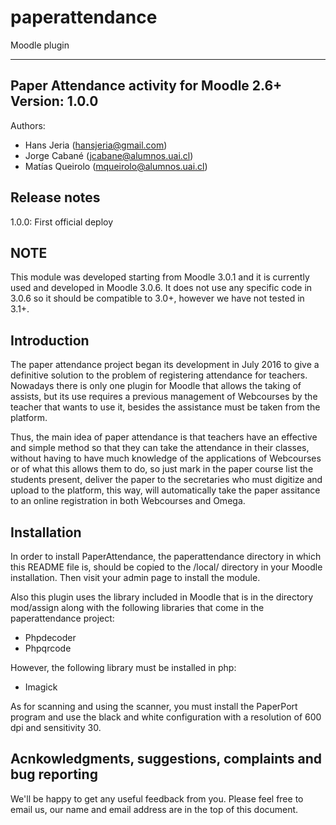 # paperattendance
Moodle plugin 

------------------------------------------
Paper Attendance activity for Moodle 2.6+
Version: 1.0.0
------------------------------------------

Authors:
* Hans Jeria (hansjeria@gmail.com)
* Jorge Cabané (jcabane@alumnos.uai.cl) 
* Matías Queirolo (mqueirolo@alumnos.uai.cl)
 

Release notes
-------------

1.0.0: First official deploy

NOTE
----

This module was developed starting from Moodle 3.0.1 and it is currently used and
developed in Moodle 3.0.6. It does not use any specific code in 3.0.6 so
it should be compatible to 3.0+, however we have not tested in 3.1+.

Introduction
------------

The paper attendance project began its development in July 2016 to give a definitive solution to the problem of registering attendance for teachers. Nowadays there is only one plugin for Moodle that allows the taking of assists, but its use requires a previous management of Webcourses by the teacher that wants to use it, besides the assistance must be taken from the platform.

Thus, the main idea of paper attendance is that teachers have an effective and simple method so that they can take the attendance in their classes, without having to have much knowledge of the applications of Webcourses or of what this allows them to do, so just mark in the paper course list the students present, deliver the paper to the secretaries who must digitize and upload to the platform, this way, will automatically take the paper assitance to an online registration in both Webcourses and Omega.

Installation
------------

In order to install PaperAttendance, the paperattendance directory in which this
README file is, should be copied to the /local/ directory in your Moodle
installation. Then visit your admin page to install the module.

Also this plugin uses the library included in Moodle that is in the directory mod/assign along with the following libraries that come in the paperattendance project:

- Phpdecoder
- Phpqrcode

However, the following library must be installed in php:

- Imagick

As for scanning and using the scanner, you must install the PaperPort program and use the black and white configuration with a resolution of 600 dpi and sensitivity 30.


Acnkowledgments, suggestions, complaints and bug reporting
----------------------------------------------------------

We'll be happy to get any useful feedback from you. Please feel free to
email us, our name and email address are in the top of this document. 
